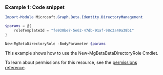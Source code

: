 ### Example 1: Code snippet

```powershellImport-Module Microsoft.Graph.Beta.Identity.DirectoryManagement

$params = @{
	roleTemplateId = "fe930be7-5e62-47db-91af-98c3a49a38b1"
}

New-MgBetaDirectoryRole -BodyParameter $params
```
This example shows how to use the New-MgBetaBetaDirectoryRole Cmdlet.
To learn about permissions for this resource, see the [permissions reference](/graph/permissions-reference).

